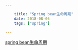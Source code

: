 ```yaml
---

    title: "Spring bean生命周期"
    date: 2018-08-05
    tags: ["spring"]

---
```

[spring bean生命周期](https://zhuanlan.zhihu.com/p/159554995)
